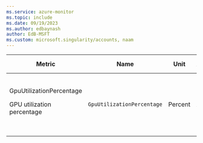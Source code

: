 ```yaml
---
ms.service: azure-monitor
ms.topic: include
ms.date: 09/19/2023
ms.author: edbaynash
author: EdB-MSFT
ms.custom: microsoft.singularity/accounts, naam
---
```

  
  
|Metric|Name|Unit|Aggregation|Dimensions|Time Grains|DS Export|
|---|---|---|---|---|---|---|
|GpuUtilizationPercentage<p><p>GPU utilization percentage |`GpuUtilizationPercentage` |Percent |Average |accountname, ClusterName, Environment, instance, jobContainerId, jobInstanceId, jobname, Region|PT1M |Yes|